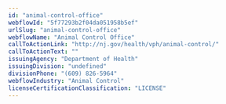 ```yaml
---
id: "animal-control-office"
webflowId: "5f77293b2f04da051958b5ef"
urlSlug: "animal-control-office"
webflowName: "Animal Control Office"
callToActionLink: "http://nj.gov/health/vph/animal-control/"
callToActionText: ""
issuingAgency: "Department of Health"
issuingDivision: "undefined"
divisionPhone: "(609) 826-5964"
webflowIndustry: "Animal Control"
licenseCertificationClassification: "LICENSE"
---
```


